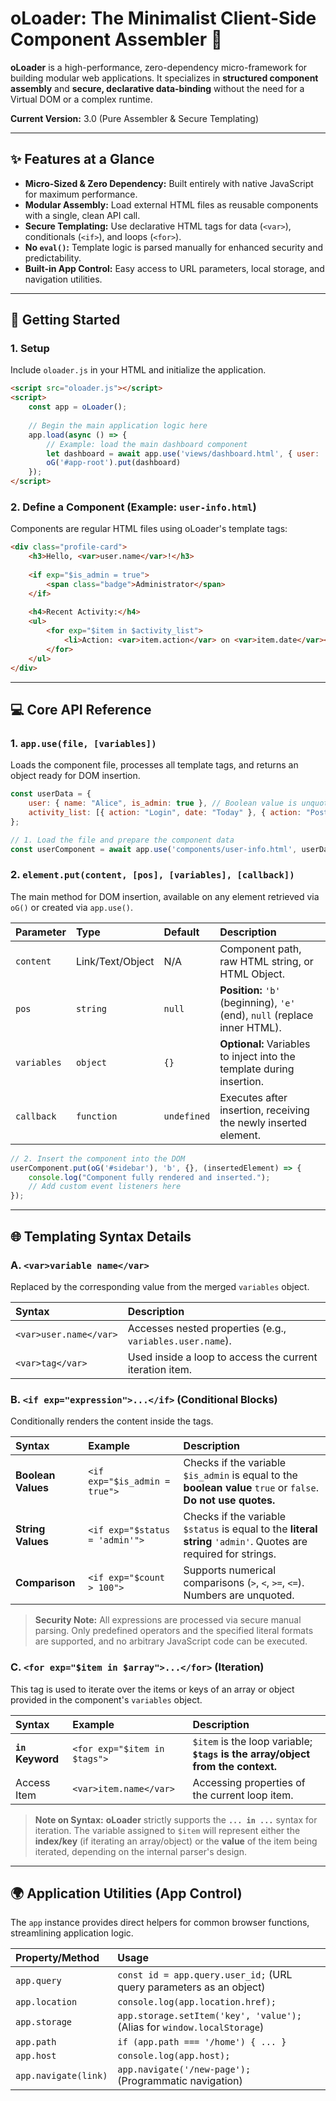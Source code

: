 # oLoader: The Minimalist Client-Side Component Assembler 🧩

**oLoader** is a high-performance, zero-dependency micro-framework for building modular web applications. It specializes in **structured component assembly** and **secure, declarative data-binding** without the need for a Virtual DOM or a complex runtime.

**Current Version:** 3.0 (Pure Assembler & Secure Templating)

-----

## ✨ Features at a Glance

  * **Micro-Sized & Zero Dependency:** Built entirely with native JavaScript for maximum performance.
  * **Modular Assembly:** Load external HTML files as reusable components with a single, clean API call.
  * **Secure Templating:** Use declarative HTML tags for data (`<var>`), conditionals (`<if>`), and loops (`<for>`).
  * **No `eval()`:** Template logic is parsed manually for enhanced security and predictability.
  * **Built-in App Control:** Easy access to URL parameters, local storage, and navigation utilities.

-----

## 🚀 Getting Started

### 1\. Setup

Include `oloader.js` in your HTML and initialize the application.

```html
<script src="oloader.js"></script>
<script>
    const app = oLoader();
    
    // Begin the main application logic here
    app.load(async () => {
        // Example: load the main dashboard component
        let dashboard = await app.use('views/dashboard.html', { user: 'Guest' });
        oG('#app-root').put(dashboard)
    });
</script>
```

### 2\. Define a Component (Example: `user-info.html`)

Components are regular HTML files using oLoader's template tags:

```html
<div class="profile-card">
    <h3>Hello, <var>user.name</var>!</h3>
    
    <if exp="$is_admin = true">
        <span class="badge">Administrator</span>
    </if>
    
    <h4>Recent Activity:</h4>
    <ul>
        <for exp="$item in $activity_list">
            <li>Action: <var>item.action</var> on <var>item.date</var></li>
        </for>
    </ul>
</div>
```

-----

## 💻 Core API Reference

### 1\. `app.use(file, [variables])`

Loads the component file, processes all template tags, and returns an object ready for DOM insertion.

```javascript
const userData = {
    user: { name: "Alice", is_admin: true }, // Boolean value is unquoted here too
    activity_list: [{ action: "Login", date: "Today" }, { action: "Post", date: "Yesterday" }]
};

// 1. Load the file and prepare the component data
const userComponent = await app.use('components/user-info.html', userData);
```

### 2\. `element.put(content, [pos], [variables], [callback])`

The main method for DOM insertion, available on any element retrieved via `oG()` or created via `app.use()`.

| Parameter | Type | Default | Description |
| :--- | :--- | :--- | :--- |
| `content` | Link/Text/Object | N/A | Component path, raw HTML string, or HTML Object. |
| `pos` | `string` | `null` | **Position:** `'b'` (beginning), `'e'` (end), `null` (replace inner HTML). |
| `variables` | `object` | `{}` | **Optional:** Variables to inject into the template during insertion. |
| `callback` | `function` | `undefined` | Executes after insertion, receiving the newly inserted element. |

```javascript
// 2. Insert the component into the DOM
userComponent.put(oG('#sidebar'), 'b', {}, (insertedElement) => {
    console.log("Component fully rendered and inserted.");
    // Add custom event listeners here
});
```

-----

## 🌐 Templating Syntax Details

### A. `<var>variable name</var>`

Replaced by the corresponding value from the merged `variables` object.

| Syntax | Description |
| :--- | :--- |
| `<var>user.name</var>` | Accesses nested properties (e.g., `variables.user.name`). |
| `<var>tag</var>` | Used inside a loop to access the current iteration item. |

### B. `<if exp="expression">...</if>` (Conditional Blocks)

Conditionally renders the content inside the tags.

| Syntax | Example | Description |
| :--- | :--- | :--- |
| **Boolean Values** | `<if exp="$is_admin = true">` | Checks if the variable `$is_admin` is equal to the **boolean value** `true` or `false`. **Do not use quotes.** |
| **String Values** | `<if exp="$status = 'admin'">` | Checks if the variable `$status` is equal to the **literal string** `'admin'`. Quotes are required for strings. |
| **Comparison** | `<if exp="$count > 100">` | Supports numerical comparisons (`>`, `<`, `>=`, `<=`). Numbers are unquoted. |

> **Security Note:** All expressions are processed via secure manual parsing. Only predefined operators and the specified literal formats are supported, and no arbitrary JavaScript code can be executed.

### C. `<for exp="$item in $array">...</for>` (Iteration)

This tag is used to iterate over the items or keys of an array or object provided in the component's `variables` object.

| Syntax | Example | Description |
| :--- | :--- | :--- |
| **`in` Keyword** | `<for exp="$item in $tags">` | `$item` is the loop variable; **`$tags` is the array/object from the context.** |
| Access Item | `<var>item.name</var>` | Accessing properties of the current loop item. |

> **Note on Syntax:** **oLoader** strictly supports the **`... in ...`** syntax for iteration. The variable assigned to `$item` will represent either the **index/key** (if iterating an array/object) or the **value** of the item being iterated, depending on the internal parser's design.

-----

## 🌍 Application Utilities (App Control)

The `app` instance provides direct helpers for common browser functions, streamlining application logic.

| Property/Method | Usage |
| :--- | :--- |
| `app.query` | `const id = app.query.user_id;` (URL query parameters as an object) |
| `app.location` | `console.log(app.location.href);` |
| `app.storage` | `app.storage.setItem('key', 'value');` (Alias for `window.localStorage`) |
| `app.path` | `if (app.path === '/home') { ... }` |
| `app.host` | `console.log(app.host);` |
| `app.navigate(link)` | `app.navigate('/new-page');` (Programmatic navigation) |
